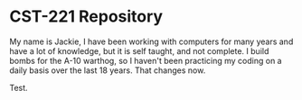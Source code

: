 CST-221 Repository
==================
My name is Jackie, I have been working with computers for many years and have a lot of knowledge, but it is self taught, and not complete.  I build bombs for the A-10 warthog, so I haven't been practicing my coding on a daily basis over the last 18 years.  That changes now.

Test.
